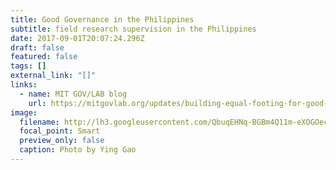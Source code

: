 ```yaml
---
title: Good Governance in the Philippines
subtitle: field research supervision in the Philippines
date: 2017-09-01T20:07:24.296Z
draft: false
featured: false
tags: []
external_link: "[]"
links:
  - name: MIT GOV/LAB blog
    url: https://mitgovlab.org/updates/building-equal-footing-for-good-governance-in-the-philippines/
image:
  filename: http://lh3.googleusercontent.com/QbuqEHNq-BGBm4Q11m-eXOGOecV0g_q9q9jZ0LBnp5niRBNaffvokeB19MkOtJd3qxZhxN7kTH2a6FAaoOZ901JDFK8=s1200
  focal_point: Smart
  preview_only: false
  caption: Photo by Ying Gao
---
```

